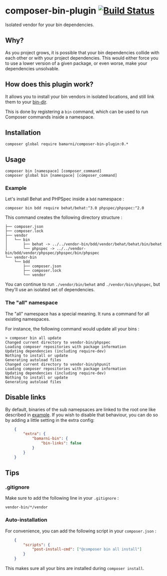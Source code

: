 # composer-bin-plugin [![Build Status](https://travis-ci.org/bamarni/composer-bin-plugin.svg?branch=master)](https://travis-ci.org/bamarni/composer-bin-plugin)

Isolated vendor for your bin dependencies.

## Why?

As you project grows, it is possible that your bin dependencies collide with each other
or with your project dependencies. This would either force you to use a lower version of
a given package, or even worse, make your dependencies unsolvable.

## How does this plugin work?

It allows you to install your bin vendors in isolated locations, and still link them
to your [bin-dir](https://getcomposer.org/doc/06-config.md#bin-dir).

This is done by registering a `bin` command, which can be used to run Composer commands inside a namespace.

## Installation

    composer global require bamarni/composer-bin-plugin:0.*

## Usage

    composer bin [namespace] [composer_command]
    composer global bin [namespace] [composer_command]

### Example

Let's install Behat and PHPSpec inside a `bdd` namespace :

    composer bin bdd require behat/behat:^3.0 phpspec/phpspec:^2.0

This command creates the following directory structure :

    ├── composer.json
    ├── composer.lock
    ├── vendor
    │   └── bin
    │       ├── behat -> ../../vendor-bin/bdd/vendor/behat/behat/bin/behat
    │       └── phpspec -> ../../vendor-bin/bdd/vendor/phpspec/phpspec/bin/phpspec
    └── vendor-bin
        └── bdd
            ├── composer.json
            ├── composer.lock
            └── vendor


You can continue to run `./vendor/bin/behat` and `./vendor/bin/phpspec`,
but they'll use an isolated set of dependencies.

### The "all" namespace

The "all" namespace has a special meaning. It runs a command for
all existing namespaces.

For instance, the following command would update all your bins :

    > composer bin all update
    Changed current directory to vendor-bin/phpspec
    Loading composer repositories with package information
    Updating dependencies (including require-dev)
    Nothing to install or update
    Generating autoload files
    Changed current directory to vendor-bin/phpunit
    Loading composer repositories with package information
    Updating dependencies (including require-dev)
    Nothing to install or update
    Generating autoload files

## Disable links

By default, binaries of the sub namepsaces are linked to the root one like described in [example](#Example). If you
wish to disable that behaviour, you can do so by adding a little setting in the extra config:

```json
    {
        "extra": {
            "bamarni-bin": {
                "bin-links": false
            }
        }
    }
```

## Tips

### .gitignore

Make sure to add the following line in your `.gitignore` :

    vendor-bin/*/vendor

### Auto-installation

For convenience, you can add the following script in your `composer.json` :

```json
    {
        "scripts": {
            "post-install-cmd": ["@composer bin all install"]
        }
    }
```

This makes sure all your bins are installed during `composer install`.
